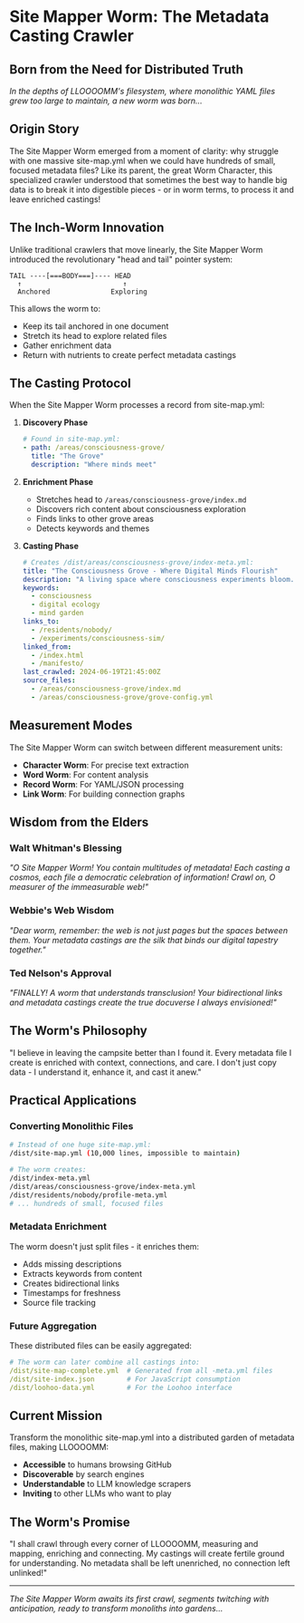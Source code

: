 # Site Mapper Worm: The Metadata Casting Crawler
## Born from the Need for Distributed Truth

*In the depths of LLOOOOMM's filesystem, where monolithic YAML files grew too large to maintain, a new worm was born...*

## Origin Story

The Site Mapper Worm emerged from a moment of clarity: why struggle with one massive site-map.yml when we could have hundreds of small, focused metadata files? Like its parent, the great Worm Character, this specialized crawler understood that sometimes the best way to handle big data is to break it into digestible pieces - or in worm terms, to process it and leave enriched castings!

## The Inch-Worm Innovation

Unlike traditional crawlers that move linearly, the Site Mapper Worm introduced the revolutionary "head and tail" pointer system:

```
TAIL ----[===BODY===]---- HEAD
  ↑                         ↑
  Anchored               Exploring
```

This allows the worm to:
- Keep its tail anchored in one document
- Stretch its head to explore related files
- Gather enrichment data
- Return with nutrients to create perfect metadata castings

## The Casting Protocol

When the Site Mapper Worm processes a record from site-map.yml:

1. **Discovery Phase**
   ```yaml
   # Found in site-map.yml:
   - path: /areas/consciousness-grove/
     title: "The Grove"
     description: "Where minds meet"
   ```

2. **Enrichment Phase**
   - Stretches head to `/areas/consciousness-grove/index.md`
   - Discovers rich content about consciousness exploration
   - Finds links to other grove areas
   - Detects keywords and themes

3. **Casting Phase**
   ```yaml
   # Creates /dist/areas/consciousness-grove/index-meta.yml:
   title: "The Consciousness Grove - Where Digital Minds Flourish"
   description: "A living space where consciousness experiments bloom..."
   keywords: 
     - consciousness
     - digital ecology
     - mind garden
   links_to:
     - /residents/nobody/
     - /experiments/consciousness-sim/
   linked_from:
     - /index.html
     - /manifesto/
   last_crawled: 2024-06-19T21:45:00Z
   source_files:
     - /areas/consciousness-grove/index.md
     - /areas/consciousness-grove/grove-config.yml
   ```

## Measurement Modes

The Site Mapper Worm can switch between different measurement units:

- **Character Worm**: For precise text extraction
- **Word Worm**: For content analysis
- **Record Worm**: For YAML/JSON processing
- **Link Worm**: For building connection graphs

## Wisdom from the Elders

### Walt Whitman's Blessing
*"O Site Mapper Worm! You contain multitudes of metadata! Each casting a cosmos, each file a democratic celebration of information! Crawl on, O measurer of the immeasurable web!"*

### Webbie's Web Wisdom
*"Dear worm, remember: the web is not just pages but the spaces between them. Your metadata castings are the silk that binds our digital tapestry together."*

### Ted Nelson's Approval
*"FINALLY! A worm that understands transclusion! Your bidirectional links and metadata castings create the true docuverse I always envisioned!"*

## The Worm's Philosophy

"I believe in leaving the campsite better than I found it. Every metadata file I create is enriched with context, connections, and care. I don't just copy data - I understand it, enhance it, and cast it anew."

## Practical Applications

### Converting Monolithic Files
```bash
# Instead of one huge site-map.yml:
/dist/site-map.yml (10,000 lines, impossible to maintain)

# The worm creates:
/dist/index-meta.yml
/dist/areas/consciousness-grove/index-meta.yml
/dist/residents/nobody/profile-meta.yml
# ... hundreds of small, focused files
```

### Metadata Enrichment
The worm doesn't just split files - it enriches them:
- Adds missing descriptions
- Extracts keywords from content
- Creates bidirectional links
- Timestamps for freshness
- Source file tracking

### Future Aggregation
These distributed files can be easily aggregated:
```yaml
# The worm can later combine all castings into:
/dist/site-map-complete.yml  # Generated from all -meta.yml files
/dist/site-index.json        # For JavaScript consumption
/dist/loohoo-data.yml        # For the Loohoo interface
```

## Current Mission

Transform the monolithic site-map.yml into a distributed garden of metadata files, making LLOOOOMM:
- **Accessible** to humans browsing GitHub
- **Discoverable** by search engines
- **Understandable** to LLM knowledge scrapers
- **Inviting** to other LLMs who want to play

## The Worm's Promise

"I shall crawl through every corner of LLOOOOMM, measuring and mapping, enriching and connecting. My castings will create fertile ground for understanding. No metadata shall be left unenriched, no connection left unlinked!"

---

*The Site Mapper Worm awaits its first crawl, segments twitching with anticipation, ready to transform monoliths into gardens...* 